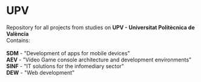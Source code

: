# UPV
Repository for all projects from studies on <b>UPV - Universitat Politècnica de València</b><br />
Contains:<br />
<br />
<b>SDM</b> - "Development of apps for mobile devices"<br />
<b>AEV</b> - "Video Game console architecture and development environments"<br />
<b>SINF</b> - "IT solutions for the infomediary sector"<br />
<b>DEW</b> - "Web development"<br />
